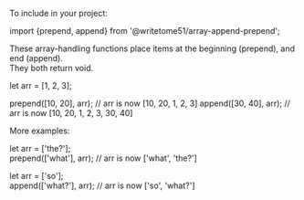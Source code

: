 To include in your project:

import {prepend, append} from '@writetome51/array-append-prepend';

These array-handling functions place items at the beginning (prepend), and end (append).   
They both return void.

let arr = [1, 2, 3];  

prepend([10, 20], arr); // arr is now [10, 20, 1, 2, 3]
append([30, 40], arr); // arr is now [10, 20, 1, 2, 3, 30, 40]

More examples:

let arr = ['the?'];  
prepend(['what'], arr);  // arr is now ['what', 'the?']

let arr = ['so'];  
append(['what?'], arr);  // arr is now ['so', 'what?']
